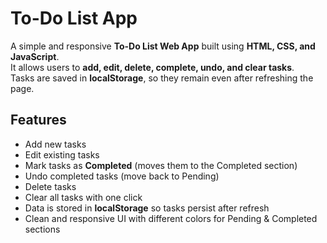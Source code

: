 #  To-Do List App

A simple and responsive **To-Do List Web App** built using **HTML, CSS, and JavaScript**.  
It allows users to **add, edit, delete, complete, undo, and clear tasks**.  
Tasks are saved in **localStorage**, so they remain even after refreshing the page.

##  Features
-  Add new tasks  
-  Edit existing tasks  
-  Mark tasks as **Completed** (moves them to the Completed section)  
-  Undo completed tasks (move back to Pending)  
-  Delete tasks  
-  Clear all tasks with one click  
-  Data is stored in **localStorage** so tasks persist after refresh  
-  Clean and responsive UI with different colors for Pending & Completed sections  

